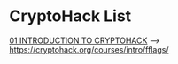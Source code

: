 # CryptoHack List

[01 INTRODUCTION TO CRYPTOHACK](./INTRODUCTION%20TO%20CRYPTOHACK.md) --> https://cryptohack.org/courses/intro/fflags/

